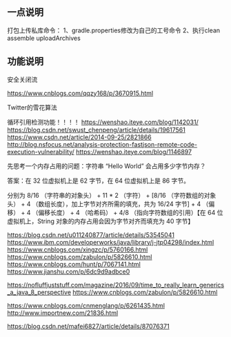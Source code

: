 
## 一点说明


打包上传私库命令：
1、gradle.properties修改为自己的工号命令
2、执行clean assemble uploadArchives

## 功能说明

安全关闭流

https://www.cnblogs.com/qqzy168/p/3670915.html

Twitter的雪花算法

循环引用检测功能！！！！
https://wenshao.iteye.com/blog/1142031/
https://blog.csdn.net/swust_chenpeng/article/details/19617561
https://www.csdn.net/article/2014-09-25/2821866
http://blog.nsfocus.net/analysis-protection-fastjson-remote-code-execution-vulnerability/
https://wenshao.iteye.com/blog/1146897



先思考一个内存占用的问题：字符串 “Hello World” 会占用多少字节内存？

答案：在 32 位虚拟机上是 62 字节，在 64 位虚拟机上是 86 字节。

分别为 8/16 （字符串的对象头） + 11 * 2 （字符） + [8/16 （字符数组的对象头） + 4 （数组长度），加上字节对齐所需的填充，共为 16/24 字节] + 4 （偏移） + 4 （偏移长度） + 4 （哈希码） + 4/8 （指向字符数组的引用）【在 64 位虚拟机上，String 对象的内存占用会因为字节对齐而填充为 40 字节】


https://blog.csdn.net/u011240877/article/details/53545041
https://www.ibm.com/developerworks/java/library/j-jtp04298/index.html
https://www.cnblogs.com/xingzc/p/5760166.html
https://www.cnblogs.com/zabulon/p/5826610.html
https://www.cnblogs.com/hunt/p/7067141.html
https://www.jianshu.com/p/6dc9d9adbce0

https://nofluffjuststuff.com/magazine/2016/09/time_to_really_learn_generics_a_java_8_perspective
https://www.cnblogs.com/zabulon/p/5826610.html

https://www.cnblogs.com/cnmenglang/p/6261435.html
http://www.importnew.com/21836.html

https://blog.csdn.net/mafei6827/article/details/87076371
















